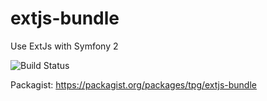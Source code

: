 extjs-bundle
============

Use ExtJs with Symfony 2

![Build Status](https://travis-ci.org/jamesmoey/extjs-bundle.png?branch=master)

Packagist: https://packagist.org/packages/tpg/extjs-bundle
